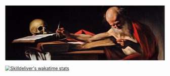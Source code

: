 <p align="center">
  <img src="https://github.com/skilldeliver/skilldeliver/blob/master/caravaggio_banner.png"> 
</p>

[![Skilldeliver's wakatime stats](https://github-readme-stats.vercel.app/api/wakatime?username=skilldeliver)](https://github.com/anuraghazra/github-readme-stats)

